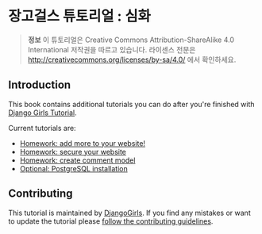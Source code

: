 # 장고걸스 튜토리얼 : 심화 

> **정보** 이 튜토리얼은 Creative Commons Attribution-ShareAlike 4.0 International 저작권을 따르고 있습니다. 라이센스 전문은 http://creativecommons.org/licenses/by-sa/4.0/ 에서 확인하세요.

## Introduction

This book contains additional tutorials you can do after you're finished with [Django Girls Tutorial](http://tutorial.djangogirls.org/).

Current tutorials are:
* [Homework: add more to your website!](homework/README.md)
* [Homework: secure your website](authentication_authorization/README.md)
* [Homework: create comment model](homework_create_more_models/README.md)
* [Optional: PostgreSQL installation](optional_postgresql_installation/README.md)

## Contributing

This tutorial is maintained by [DjangoGirls](http://djangogirls.org/). If you find any mistakes or want to update the tutorial please [follow the contributing guidelines](https://github.com/DjangoGirls/tutorial/blob/master/CONTRIBUTING.md).
